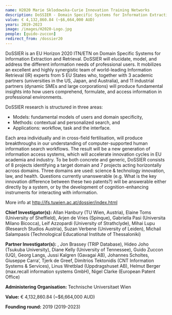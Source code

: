 ```yaml
---
name: H2020 Marie Sklodowska-Curie Innovation Training Networks 
description: DoSSIER - Domain Specific Systems for Information Extraction and Retrieval
value: € 4,132,860.84 (~$6,664,000 AUD)
years: 2019-2023
image: /images/H2020-Logo.jpg
people: [guido-zuccon]
redirect_from: /dossier20
---
```


DoSSIER is an EU Horizon 2020 ITN/ETN on Domain Specific Systems for Information Extraction and Retrieval. DoSSIER will elucidate, model, and address the different information needs of professional users. It mobilizes an excellent and highly synergistic team of world-leading Information Retrieval (IR) experts from 5 EU States who, together with 3 academic partners (universities in the US, Japan, and Australia), and 11 industrial partners (dynamic SMEs and large corporations) will produce fundamental insights into how users comprehend, formulate, and access information in professional environments.

DoSSIER research is structured in three areas:

- Models: fundamental models of users and domain specificity,
- Methods: contextual and personalized search, and
- Applications: workflow, task and the interface.

Each area individually and in cross-field fertilisation, will produce breakthroughs in our understanding of computer-supported human information search workflows. The result will be a new generation of information access systems, which will accelerate innovation cycles in EU academia and industry. To be both concrete and generic, DoSSIER consists of 8 projects identifying a target domain and 7 projects acting horizontally across domains. Three domains are used: science & technology innovation, law, and health. Questions currently unanswerable (e.g. What is the key innovation difference between these two patents?) will be answerable either directly by a system, or by the development of cognition-enhancing instruments for interacting with information.

More info at http://ifs.tuwien.ac.at/dossier/index.html

**Chief Investigator(s):** Allan Hanbury (TU Wien, Austria), Elaine Toms (University of Sheffield), Arjen de Vries (Spinque), Gabriella Pasi (Universita Milano Bicocca), Leif Azzopardi (University of Strathclyde),  Mihai Lupu (Research Studios Austria),  Suzan Verbene (University of Leiden), Michail Salampasis (Technological Educational Institute of Thessaloniki)

**Partner Investigator(s):** ,  Jon Brassey (TRIP Database), Hideo Joho (Tsukuba University), Diane Kelly (University of Tennessee), Guido Zuccon (UQ),  Georg Langs, Jussi Kalgren (Gavagai AB),  Johannes Scholtes, Giuseppe Carra’,  Tjerk de Greef,  Dimitrios Tektonidis (CNT Information Systems & Services), Linus Wretblad (Uppdragshuset AB), Helmut Berger (max.recall information systems GmbH), Nigel Clarke (European Patent Office)

**Administering Organisation:** Technische Universitaet Wien

**Value:** € 4,132,860.84 (~$6,664,000 AUD)

**Founding round:** 2019 (2019-2023)

